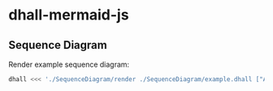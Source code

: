# dhall-mermaid-js

## Sequence Diagram

Render example sequence diagram:

```bash
dhall <<< './SequenceDiagram/render ./SequenceDiagram/example.dhall ["Alice", "Bob"]'
```
